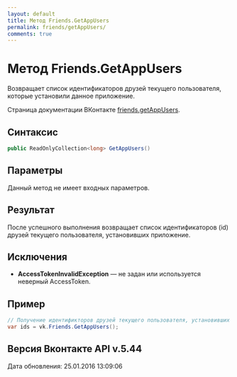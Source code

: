 ```yaml
---
layout: default
title: Метод Friends.GetAppUsers
permalink: friends/getAppUsers/
comments: true
---
```

# Метод Friends.GetAppUsers
Возвращает список идентификаторов друзей текущего пользователя, которые установили данное приложение.

Страница документации ВКонтакте [friends.getAppUsers](https://vk.com/dev/friends.getAppUsers).

## Синтаксис
``` csharp
public ReadOnlyCollection<long> GetAppUsers()
```

## Параметры
Данный метод не имеет входных параметров.

## Результат
После успешного выполнения возвращает список идентификаторов (id) друзей текущего пользователя, установивших приложение.

## Исключения
+ **AccessTokenInvalidException** — не задан или используется неверный AccessToken.

## Пример
```csharp
// Получение идентификторов друзей текущего пользователя, установивших приложение.
var ids = vk.Friends.GetAppUsers();
```

## Версия Вконтакте API v.5.44
Дата обновления: 25.01.2016 13:09:06
